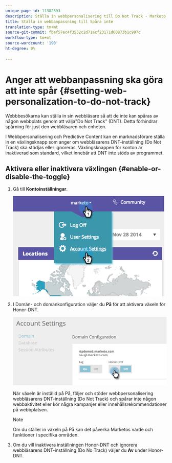 ```yaml
---
unique-page-id: 11382593
description: Ställa in webbpersonalisering till Do Not Track - Marketo Docs - Produktdokumentation
title: Ställa in webbanpassning till Spåra inte
translation-type: tm+mt
source-git-commit: fbaf57ec4f3532c2d71acf23171d60873b1c997c
workflow-type: tm+mt
source-wordcount: '190'
ht-degree: 0%

---
```



# Anger att webbanpassning ska göra att inte spår {#setting-web-personalization-to-do-not-track}

Webbbesökarna kan ställa in sin webbläsare så att de inte kan spåras av någon webbplats genom att välja&quot;Do Not Track&quot; (DNT). Detta förhindrar spårning för just den webbläsaren och enheten.

I Webbpersonalisering och Predictive Content kan en marknadsförare ställa in en växlingsknapp som anger om webbläsarens DNT-inställning (Do Not Track) ska stödjas eller ignoreras. Växlingsknappen för konton är inaktiverad som standard, vilket innebär att DNT inte stöds av programmet.

## Aktivera eller inaktivera växlingen {#enable-or-disable-the-toggle}

1. Gå till **Kontoinställningar**.

   ![](assets/image2014-12-1-23-3a3-3a12.png)

1. I Domän- och domänkonfiguration väljer du **På** för att aktivera växeln för Honor-DNT.

   ![](assets/two-1.png)

   När växeln är inställd på På, följer och stöder webbpersonalisering webbläsarens DNT-inställning (Do Not Track) och spårar inte någon webbaktivitet eller kör några kampanjer eller innehållsrekommendationer på webbplatsen.

   >[!NOTE]
   >
   >Om du ställer in växeln på På kan det påverka Marketos värde och funktioner i specifika områden.

1. Om du vill inaktivera inställningen Honor-DNT och ignorera webbläsarens DNT-inställning (Do No Track) väljer du **Av** under Honor-DNT.
